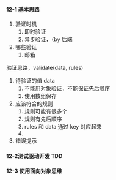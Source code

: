 #### 12-1 基本思路

1. 验证时机
   1. 即时验证
   2. 异步验证，（by 后端
2. 哪些验证
   1. 邮箱



验证思路，validate(data, rules)

1. 待验证的值 data
   1. 不能用对象验证，不能保证先后顺序
   2. 使用数组保存
2. 应该符合的规则 
   1. 规则可能有很多个
   2. 规则有先后顺序
   3. rules 和 data  通过 key 对应起来
   4. 
3. 错误提示



#### 12-2测试驱动开发 TDD



#### 12-3 使用面向对象思维

